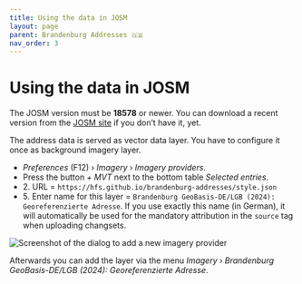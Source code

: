 ```yaml
---
title: Using the data in JOSM
layout: page
parent: Brandenburg Addresses 🇬🇧
nav_order: 3
---
```


# Using the data in JOSM

The JOSM version must be **18578** or newer. You can download a recent version
from the [JOSM site](https://josm.openstreetmap.de/) if you don’t have it, yet.

The address data is served as vector data layer. You have to configure it once
as background imagery layer.

* *Preferences* (F12) › *Imagery* › *Imagery providers*.
* Press the button *+ MVT* next to the bottom table *Selected entries*.
* 2\. URL = `https://hfs.github.io/brandenburg-addresses/style.json`
* 5\. Enter name for this layer = `Brandenburg GeoBasis-DE/LGB (2024):
  Georeferenzierte Adresse`. If you use exactly this name (in German), it will
  automatically be used for the mandatory attribution in the `source` tag when
  uploading changsets.

![Screenshot of the dialog to add a new imagery provider](/brandenburg-addresses/assets/images/imagery_en.png)

Afterwards you can add the layer via the menu *Imagery* › *Brandenburg
GeoBasis-DE/LGB (2024): Georeferenzierte Adresse*.
